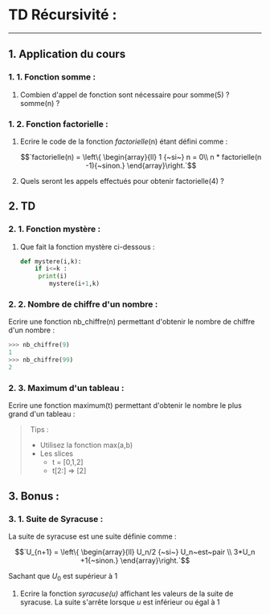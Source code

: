 # TD Récursivité :

------

## 1. Application du cours 

### 1. 1. Fonction somme :

1) Combien d'appel de fonction sont nécessaire pour somme(5) ? somme(n) ? 

### 1. 2. Fonction factorielle  :

1. Ecrire le code de la fonction *factorielle*(n) étant défini comme : 

   $$`factorielle(n) = \left\{ \begin{array}{ll}     1 {~si~} n = 0\\     n * factorielle(n -1){~sinon.} \end{array}\right.`$$

2) Quels seront les appels effectués pour obtenir factorielle(4) ?

## 2. TD 

### 2. 1. Fonction mystère :

1. Que fait la fonction mystère ci-dessous : 

   ```python
   def mystere(i,k):
       if i<=k :
       	print(i)
           mystere(i+1,k)
   ```

### 2. 2. Nombre de chiffre d'un nombre :

Ecrire une fonction nb_chiffre(n) permettant d'obtenir le nombre de chiffre d'un nombre :

```python
>>> nb_chiffre(9)
1
>>> nb_chiffre(99)
2
```

### 2. 3. Maximum d'un tableau :

Ecrire une fonction maximum(t) permettant d'obtenir le nombre le plus grand d'un tableau :

> ​	Tips : 
>
> - Utilisez la fonction max(a,b)
> - Les slices 
>   - t = [0,1,2] 
>   - t[2:] => [2]

## 3. Bonus : 

### 3. 1. Suite de Syracuse :

La suite de syracuse est une suite définie comme : 

$$`U_{n+1} = \left\{ \begin{array}{ll}     U_n/2 {~si~} U_n~est~pair \\     3*U_n +1{~sinon.} \end{array}\right.`$$

Sachant que $`U_0`$ est supérieur à 1

1. Ecrire la fonction *syracuse(u)* affichant les valeurs de la suite de syracuse. 
   La suite s'arrête lorsque *u* est inférieur ou égal à 1 
